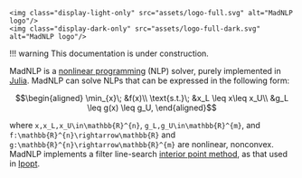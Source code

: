 ```@raw html
<img class="display-light-only" src="assets/logo-full.svg" alt="MadNLP logo"/>
<img class="display-dark-only" src="assets/logo-full-dark.svg" alt="MadNLP logo"/>
```

!!! warning
    This documentation is under construction.	
	
MadNLP is a [nonlinear programming](https://en.wikipedia.org/wiki/Nonlinear_programming) (NLP) solver, purely implemented in [Julia](https://julialang.org/). MadNLP can solve NLPs that can be expressed in the following form:
```math
\begin{aligned}
\min_{x}\; &f(x)\\
\text{s.t.}\;
&x_L \leq x\leq x_U\\
&g_L \leq g(x) \leq g_U,
\end{aligned}
```
where ``x,x_L,x_U\in\mathbb{R}^{n}``, ``g_L,g_U\in\mathbb{R}^{m}``, and ``f:\mathbb{R}^{n}\rightarrow\mathbb{R}`` and ``g:\mathbb{R}^{n}\rightarrow\mathbb{R}^{m}`` are nonlinear, nonconvex.
MadNLP implements a filter line-search [interior point method](https://en.wikipedia.org/wiki/Interior-point_method), as that used in [Ipopt](https://github.com/coin-or/Ipopt). 
